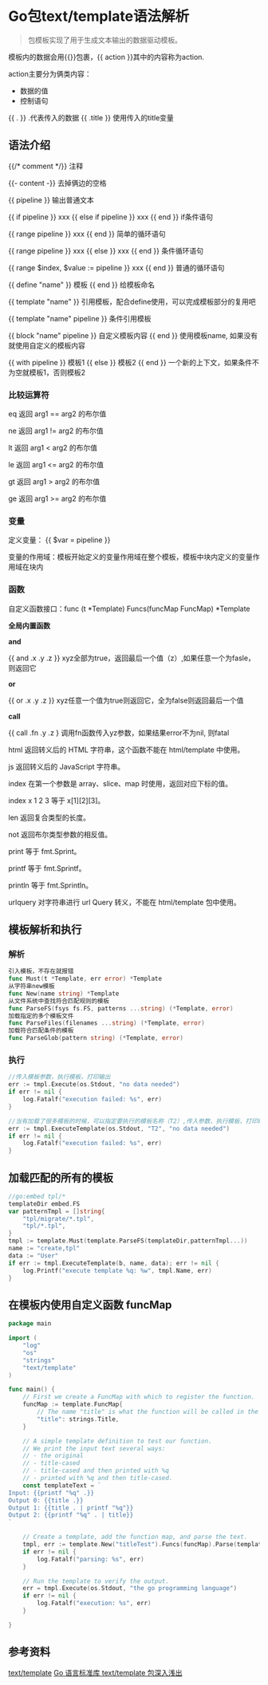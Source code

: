 # Go包text/template语法解析

> 包模板实现了用于生成文本输出的数据驱动模板。

模板内的数据会用{{}}包裹，{{ action }}其中的内容称为action.

action主要分为俩类内容：
  - 数据的值
  - 控制语句

{{ . }} .代表传入的数据 {{ .title }} 使用传入的title变量

## 语法介绍

{{/* comment */}} 注释

{{- content -}} 去掉俩边的空格

{{ pipeline }} 输出普通文本


{{ if pipeline }} xxx {{ else if pipeline }} xxx {{ end }} if条件语句

{{ range pipeline }} xxx {{ end }}  简单的循环语句

{{ range pipeline }} xxx {{ else }} xxx {{ end }} 条件循环语句

{{ range $index, $value := pipeline }} xxx {{ end }} 普通的循环语句

{{ define "name" }} 模板 {{ end }} 给模板命名

{{ template "name" }} 引用模板，配合define使用，可以完成模板部分的复用吧

{{ template "name" pipeline }} 条件引用模板

{{ block "name" pipeline }} 自定义模板内容 {{ end }} 使用模板name, 如果没有就使用自定义的模板内容

{{ with pipeline }} 模板1 {{ else }} 模板2 {{ end }} 一个新的上下文，如果条件不为空就模板1，否则模板2

### 比较运算符

eq
	 返回 arg1 == arg2 的布尔值
	 
ne
	 返回 arg1 != arg2 的布尔值
	 
lt
	 返回 arg1 < arg2 的布尔值
	 
le
	 返回 arg1 <= arg2 的布尔值
	 
gt
	 返回 arg1 > arg2 的布尔值
	 
ge
	 返回 arg1 >= arg2 的布尔值
	 

### 变量

定义变量： {{ $var = pipeline }}

变量的作用域：模板开始定义的变量作用域在整个模板，模板中块内定义的变量作用域在块内

### 函数

自定义函数接口：func (t *Template) Funcs(funcMap FuncMap) *Template 

**全局内置函数**

**and**

{{ and .x .y .z }} xyz全部为true，返回最后一个值（z）,如果任意一个为fasle，则返回它

**or**

{{ or .x .y .z }} xyz任意一个值为true则返回它，全为false则返回最后一个值

**call**

{{ call .fn .y .z } 调用fn函数传入yz参数，如果结果error不为nil, 则fatal

html
返回转义后的 HTML 字符串，这个函数不能在 html/template 中使用。

js
返回转义后的 JavaScript 字符串。

index
在第一个参数是 array、slice、map 时使用，返回对应下标的值。

index x 1 2 3 等于 x[1][2][3]。

len
返回复合类型的长度。

not
返回布尔类型参数的相反值。

print
等于 fmt.Sprint。

printf
等于 fmt.Sprintf。

println
等于 fmt.Sprintln。

urlquery
对字符串进行 url Query 转义，不能在 html/template 包中使用。



## 模板解析和执行

### 解析

```go
引入模板，不存在就报错
func Must(t *Template, err error) *Template
从字符串new模板
func New(name string) *Template
从文件系统中查找符合匹配规则的模板
func ParseFS(fsys fs.FS, patterns ...string) (*Template, error)
加载指定的多个模板文件
func ParseFiles(filenames ...string) (*Template, error)
加载符合匹配条件的模板
func ParseGlob(pattern string) (*Template, error)
```

### 执行

```go
//传入模板参数，执行模板，打印输出
err := tmpl.Execute(os.Stdout, "no data needed")
if err != nil {
	log.Fatalf("execution failed: %s", err)
}

//当有加载了很多模板的时候，可以指定要执行的模板名称（T2）,传入参数，执行模板，打印输出
err := tmpl.ExecuteTemplate(os.Stdout, "T2", "no data needed")
if err != nil {
	log.Fatalf("execution failed: %s", err)
}
```

## 加载匹配的所有的模板

```go
//go:embed tpl/*
templateDir embed.FS
var patternTmpl = []string{
	"tpl/migrate/*.tpl",
	"tpl/*.tpl",
}
tmpl := template.Must(template.ParseFS(templateDir,patternTmpl...))
name := "create,tpl"
data := "User"
if err := tmpl.ExecuteTemplate(b, name, data); err != nil {
	log.Printf("execute template %q: %w", tmpl.Name, err)
}
```

## 在模板内使用自定义函数 funcMap

```go
package main

import (
	"log"
	"os"
	"strings"
	"text/template"
)

func main() {
	// First we create a FuncMap with which to register the function.
	funcMap := template.FuncMap{
		// The name "title" is what the function will be called in the template text.
		"title": strings.Title,
	}

	// A simple template definition to test our function.
	// We print the input text several ways:
	// - the original
	// - title-cased
	// - title-cased and then printed with %q
	// - printed with %q and then title-cased.
	const templateText = `
Input: {{printf "%q" .}}
Output 0: {{title .}}
Output 1: {{title . | printf "%q"}}
Output 2: {{printf "%q" . | title}}
`

	// Create a template, add the function map, and parse the text.
	tmpl, err := template.New("titleTest").Funcs(funcMap).Parse(templateText)
	if err != nil {
		log.Fatalf("parsing: %s", err)
	}

	// Run the template to verify the output.
	err = tmpl.Execute(os.Stdout, "the go programming language")
	if err != nil {
		log.Fatalf("execution: %s", err)
	}

}
```


## 参考资料

[text/template](https://pkg.go.dev/text/template)
[Go 语言标准库 text/template 包深入浅出
](https://juejin.cn/post/6844903762901860360)

